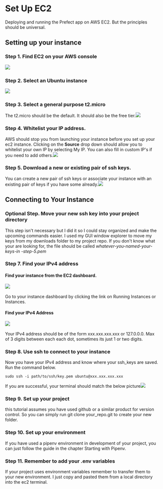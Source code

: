 # Set Up EC2

Deploying and running the Prefect app on AWS EC2. But the principles should be universal.

## Setting up your instance <a id="setting-up-your-instance"></a>

### Step 1. Find EC2 on your AWS console <a id="step-1-find-ec2-on-your-aws-console"></a>

​![](https://blobscdn.gitbook.com/v0/b/gitbook-28427.appspot.com/o/assets%2F-LfHjgZuHVs1RRcggVZn%2F-LiRAElmzp09CPpyYLPp%2F-LiRAuJ24ynw-syUq-nJ%2Fec2_1.PNG?alt=media&token=534e176b-14d2-4070-8418-b74eb7e6e0e2)

### Step 2. Select an Ubuntu instance <a id="step-2-select-an-ubuntu-instance"></a>

​![](https://blobscdn.gitbook.com/v0/b/gitbook-28427.appspot.com/o/assets%2F-LfHjgZuHVs1RRcggVZn%2F-LiRAElmzp09CPpyYLPp%2F-LiRB6O_sIJ-kEtL8WRt%2Fec2_2.PNG?alt=media&token=5dc958b9-ead6-4181-9ada-47377a58c044)

### Step 3. Select a general purpose t2.micro <a id="step-3-select-a-general-purpose-t-2-micro"></a>

The t2.micro should be the default. It should also be the free tier.​![](https://blobscdn.gitbook.com/v0/b/gitbook-28427.appspot.com/o/assets%2F-LfHjgZuHVs1RRcggVZn%2F-LiRAElmzp09CPpyYLPp%2F-LiRBKmkv5AS4IsNvPaS%2Fec2_3.PNG?alt=media&token=13c7d917-8f39-4452-aa95-556eb8c3f9a7)

### Step 4. Whitelist your IP address. <a id="step-4-whitelist-your-ip-address"></a>

AWS should stop you from launching your instance before you set up your ec2 instance. Clicking on the **Source** drop down should allow you to whitelist your own IP by selecting My IP. You can also fill in custom IP's if you need to add others.​![](https://blobscdn.gitbook.com/v0/b/gitbook-28427.appspot.com/o/assets%2F-LfHjgZuHVs1RRcggVZn%2F-LiRAElmzp09CPpyYLPp%2F-LiRBwe_-hVTp2vAn4t6%2Fec2_4.PNG?alt=media&token=4e5eadfe-ed8b-4f7e-891b-01e1012af408)

### Step 5. Download a new or existing pair of ssh keys. <a id="step-5-download-a-new-or-existing-pair-of-ssh-keys"></a>

You can create a new pair of ssh keys or associate your instance with an existing pair of keys if you have some already.​![](https://blobscdn.gitbook.com/v0/b/gitbook-28427.appspot.com/o/assets%2F-LfHjgZuHVs1RRcggVZn%2F-LiROx3ym8-FOzwxlsps%2F-LiRPQm4hxK3hox2whww%2Fec2_5.PNG?alt=media&token=95a1c2dd-7ef0-4fb2-9ad8-5ebf6470e384)

## Connecting to Your Instance <a id="connecting-to-your-instance"></a>

### Optional Step. Move your new ssh key into your project directory <a id="optional-step-move-your-new-ssh-key-into-your-project-directory"></a>

This step isn't necessary but I did it so I could stay organized and make the upcoming commands easier. I used my GUI window explorer to move my keys from my downloads folder to my project repo. If you don't know what your are looking for, the file should be called _whatever-you-named-your-keys-in -step-5.pem_

### Step 7. Find your IPv4 address <a id="step-7-find-your-ipv4-address"></a>

#### Find your instance from the EC2 dashboard. <a id="find-your-instance-from-the-ec2-dashboard"></a>

​![](https://blobscdn.gitbook.com/v0/b/gitbook-28427.appspot.com/o/assets%2F-LfHjgZuHVs1RRcggVZn%2F-LiRNlGUJL-W6k8udgAs%2F-LiRO1tQNef7S78zhKJG%2Fec2_55.PNG?alt=media&token=20ad7bff-ded2-4c1d-85dc-9b58f397406e)

Go to your instance dashboard by clicking the link on Running Instances or Instances.

#### Find your IPv4 Address <a id="find-your-ipv4-address"></a>

​![](https://blobscdn.gitbook.com/v0/b/gitbook-28427.appspot.com/o/assets%2F-LfHjgZuHVs1RRcggVZn%2F-LiROOcS85d4lGu64nkZ%2F-LiRO_zMOkzt_ehpO1L1%2Fec2_6.PNG?alt=media&token=c966dbcc-5153-4d07-8cb9-93df6d05a7b2)

Your IPv4 address should be of the form xxx.xxx.xxx.xxx or 127.0.0.0. Max of 3 digits between each each dot, sometimes its just 1 or two digits.

### Step 8. Use ssh to connect to your instance <a id="step-8-use-ssh-to-connect-to-your-instance"></a>

Now you have your IPv4 address and know where your ssh\_keys are saved. Run the command below.

```text
sudo ssh -i path/to/ssh/key.pem ubuntu@xxx.xxx.xxx.xxx
```

If you are successful, your terminal should match the below picture​![](https://blobscdn.gitbook.com/v0/b/gitbook-28427.appspot.com/o/assets%2F-LfHjgZuHVs1RRcggVZn%2F-LiROEM1INI4GGjST-ee%2F-LiROMuOT_PrD8fbTOt-%2Fec2_8.PNG?alt=media&token=3ad3bd07-8ffc-4c79-bffe-09deb9853081)

### Step 9. Set up your project <a id="step-9-set-up-your-project"></a>

this tutorial assumes you have used github or a similar product for version control. So you can simply run git clone your\_repo.git to create your new folder.

### Step 10. Set up your environment <a id="step-10-set-up-your-environment"></a>

If you have used a pipenv environment in development of your project, you can just follow the guide in the chapter Starting with Pipenv.

### Step 11. Remember to add your .env variables <a id="step-11-remember-to-add-your-env-variables"></a>

If your project uses environment variables remember to transfer them to your new environment. I just copy and pasted them from a local directory into the ec2 terminal.

##  <a id="run-your-program"></a>

